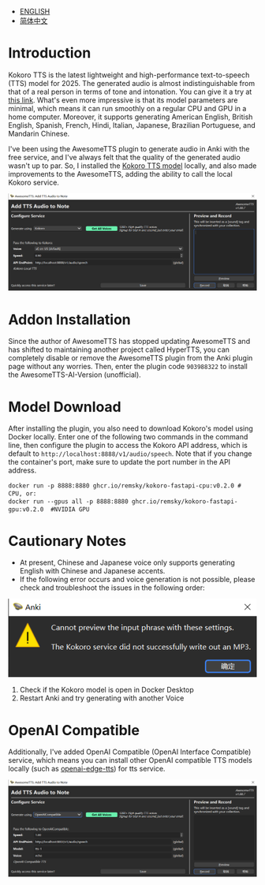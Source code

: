 - [ENGLISH](README.md)
- [简体中文](README-CN.md)


# Introduction

Kokoro TTS is the latest lightweight and high-performance text-to-speech (TTS) model for 2025. The generated audio is almost indistinguishable from that of a real person in terms of tone and intonation. You can give it a try at [this link](https://huggingface.co/spaces/hexgrad/Kokoro-TTS). What's even more impressive is that its model parameters are minimal, which means it can run smoothly on a regular CPU and GPU in a home computer. Moreover, it supports generating American English, British English, Spanish, French, Hindi, Italian, Japanese, Brazilian Portuguese, and Mandarin Chinese.

I've been using the AwesomeTTS plugin to generate audio in Anki with the free service, and I've always felt that the quality of the generated audio wasn't up to par. So, I installed the [Kokoro TTS model](https://github.com/remsky/Kokoro-FastAPI) locally, and also made improvements to the AwesomeTTS, adding the ability to call the local Kokoro service.

![screenshot](pictures/addon.png)

# Addon Installation

Since the author of AwesomeTTS has stopped updating AwesomeTTS and has shifted to maintaining another project called HyperTTS, you can completely disable or remove the AwesomeTTS plugin from the Anki plugin page without any worries. Then, enter the plugin code `903988322` to install the AwesomeTTS-AI-Version (unofficial).

# Model Download

After installing the plugin, you also need to download Kokoro's model using Docker locally. Enter one of the following two commands in the command line, then configure the plugin to access the Kokoro API address, which is default to `http://localhost:8888/v1/audio/speech`. Note that if you change the container's port, make sure to update the port number in the API address.

```
docker run -p 8888:8880 ghcr.io/remsky/kokoro-fastapi-cpu:v0.2.0 # CPU, or:
docker run --gpus all -p 8888:8880 ghcr.io/remsky/kokoro-fastapi-gpu:v0.2.0  #NVIDIA GPU
```

# Cautionary Notes

+ At present, Chinese and Japanese voice only supports generating English with Chinese and Japanese accents.
+ If the following error occurs and voice generation is not possible, please check and troubleshoot the issues in the following order:

![screenshot](pictures/error.png)

1. Check if the Kokoro model is open in Docker Desktop
2. Restart Anki and try generating with another Voice

# OpenAI Compatible

Additionally, I've added OpenAI Compatible (OpenAI Interface Compatible) service, which means you can install other OpenAI compatible TTS models locally (such as [openai-edge-tts](https://github.com/travisvn/openai-edge-tts)) for tts service.

![screenshot](pictures/openai.png)